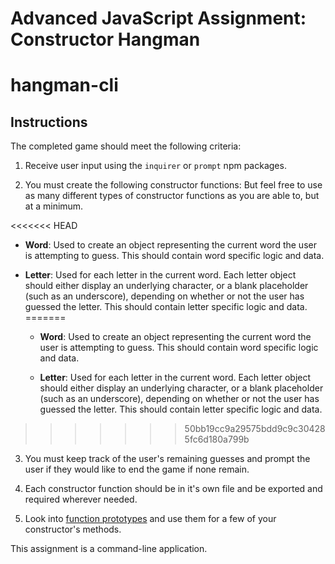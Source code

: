 # Advanced JavaScript Assignment: Constructor Hangman
# hangman-cli

## Instructions

The completed game should meet the following criteria:

1. Receive user input using the `inquirer` or `prompt` npm packages.

2. You must create the following constructor functions: But feel free to use as many different types of constructor functions as you are able to, but at a minimum.

<<<<<<< HEAD
* **Word**: Used to create an object representing the current word the user is attempting to guess. This should contain word specific logic and data.

* **Letter**: Used for each letter in the current word. Each letter object should either display an underlying character, or a blank placeholder (such as an underscore), depending on whether or not the user has guessed the letter. This should contain letter specific logic and data.
=======
  * **Word**: Used to create an object representing the current word the user is attempting to guess. This should contain word specific logic and data.

  * **Letter**: Used for each letter in the current word. Each letter object should either display an underlying character, or a blank placeholder (such as an underscore), depending on whether or not the user has guessed the letter. This should contain letter specific logic and data.
>>>>>>> 50bb19cc9a29575bdd9c9c304285fc6d180a799b

3. You must keep track of the user's remaining guesses and prompt the user if they would like to end the game if none remain.

4. Each constructor function should be in it's own file and be exported and required wherever needed.

5. Look into [function prototypes](https://www.thecodeship.com/web-development/methods-within-constructor-vs-prototype-in-javascript/) and use them for a few of your constructor's methods.

This assignment is a command-line application.
